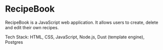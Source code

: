# RecipeBook

RecipeBook is a JavaScript web application. It allows users to create, delete and edit their own recipes.

Tech Stack: HTML, CSS, JavaScript, Node.js, Dust (template engine), Postgres

